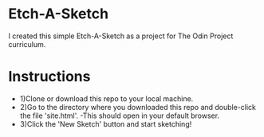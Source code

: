 # Etch-A-Sketch
I created this simple Etch-A-Sketch as a project for The Odin Project curriculum. 

# Instructions
* 1)Clone or download this repo to your local machine.
* 2)Go to the directory where you downloaded this repo and double-click the file 'site.html'.
    -This should open in your default browser. 
* 3)Click the 'New Sketch' button and start sketching!
